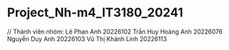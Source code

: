 # Project_Nh-m4_IT3180_20241
// Thành viên nhóm: 
Lê Phan Anh 20226102
Trần Huy Hoàng Anh 20226076
Nguyễn Duy Anh 20226103
Vũ Thị Khánh Linh 20226113
